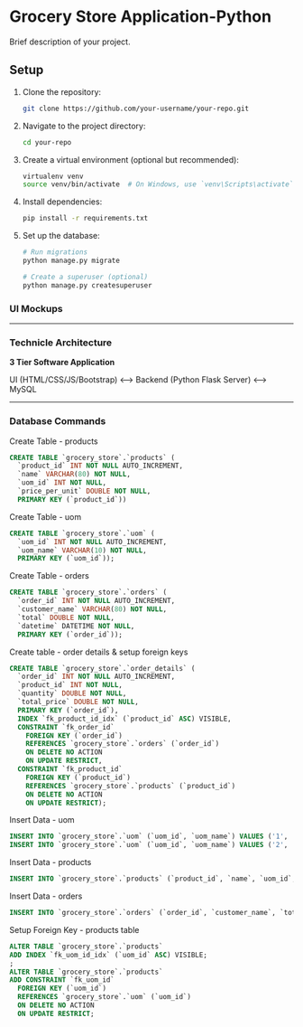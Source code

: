 # Grocery Store Application-Python

Brief description of your project.

## Setup

1. Clone the repository:

   ```bash
   git clone https://github.com/your-username/your-repo.git

   ```

2. Navigate to the project directory:

   ```bash
   cd your-repo

   ```

3. Create a virtual environment (optional but recommended):

   ```bash
   virtualenv venv
   source venv/bin/activate  # On Windows, use `venv\Scripts\activate`


   ```

4. Install dependencies:

   ```bash
   pip install -r requirements.txt

   ```

5. Set up the database:

   ```bash
   # Run migrations
   python manage.py migrate

   # Create a superuser (optional)
   python manage.py createsuperuser
   ```

### UI Mockups

---

### Technicle Architecture

**3 Tier Software Application**

UI (HTML/CSS/JS/Bootstrap) <--> Backend (Python Flask Server) <--> MySQL

---

### Database Commands

Create Table - products

```sql
CREATE TABLE `grocery_store`.`products` (
  `product_id` INT NOT NULL AUTO_INCREMENT,
  `name` VARCHAR(80) NOT NULL,
  `uom_id` INT NOT NULL,
  `price_per_unit` DOUBLE NOT NULL,
  PRIMARY KEY (`product_id`))
```

Create Table - uom

```sql
CREATE TABLE `grocery_store`.`uom` (
  `uom_id` INT NOT NULL AUTO_INCREMENT,
  `uom_name` VARCHAR(10) NOT NULL,
  PRIMARY KEY (`uom_id`));
```

Create Table - orders

```sql
CREATE TABLE `grocery_store`.`orders` (
  `order_id` INT NOT NULL AUTO_INCREMENT,
  `customer_name` VARCHAR(80) NOT NULL,
  `total` DOUBLE NOT NULL,
  `datetime` DATETIME NOT NULL,
  PRIMARY KEY (`order_id`));
```

Create table - order details & setup foreign keys

```sql
CREATE TABLE `grocery_store`.`order_details` (
  `order_id` INT NOT NULL AUTO_INCREMENT,
  `product_id` INT NOT NULL,
  `quantity` DOUBLE NOT NULL,
  `total_price` DOUBLE NOT NULL,
  PRIMARY KEY (`order_id`),
  INDEX `fk_product_id_idx` (`product_id` ASC) VISIBLE,
  CONSTRAINT `fk_order_id`
    FOREIGN KEY (`order_id`)
    REFERENCES `grocery_store`.`orders` (`order_id`)
    ON DELETE NO ACTION
    ON UPDATE RESTRICT,
  CONSTRAINT `fk_product_id`
    FOREIGN KEY (`product_id`)
    REFERENCES `grocery_store`.`products` (`product_id`)
    ON DELETE NO ACTION
    ON UPDATE RESTRICT);
```

Insert Data - uom

```sql
INSERT INTO `grocery_store`.`uom` (`uom_id`, `uom_name`) VALUES ('1', 'each');
INSERT INTO `grocery_store`.`uom` (`uom_id`, `uom_name`) VALUES ('2', 'kg');
```

Insert Data - products

```sql
INSERT INTO `grocery_store`.`products` (`product_id`, `name`, `uom_id`, `price_per_unit`) VALUES ('2', 'rice', '2', '200');
```

Insert Data - orders

```sql
INSERT INTO `grocery_store`.`orders` (`order_id`, `customer_name`, `total`, `datetime`) VALUES ('1', 'ervin', '600', '20231229');
```

Setup Foreign Key - products table

```sql
ALTER TABLE `grocery_store`.`products`
ADD INDEX `fk_uom_id_idx` (`uom_id` ASC) VISIBLE;
;
ALTER TABLE `grocery_store`.`products`
ADD CONSTRAINT `fk_uom_id`
  FOREIGN KEY (`uom_id`)
  REFERENCES `grocery_store`.`uom` (`uom_id`)
  ON DELETE NO ACTION
  ON UPDATE RESTRICT;
```
